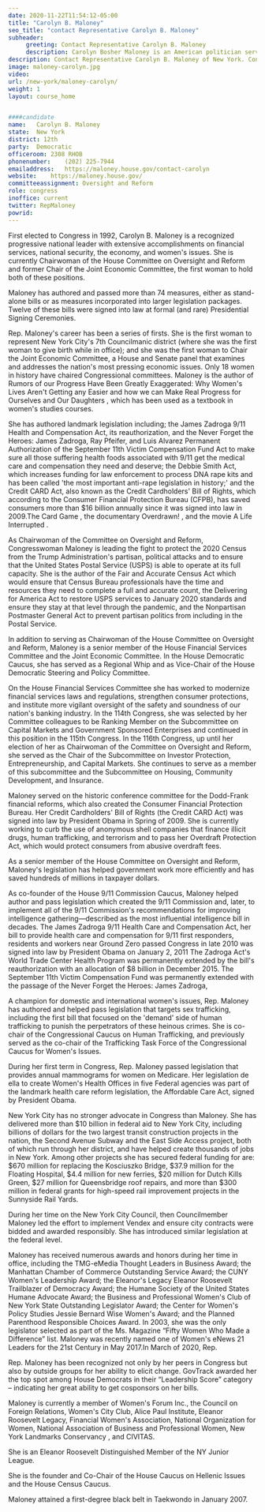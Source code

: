 ```yaml
---
date: 2020-11-22T11:54:12-05:00
title: "Carolyn B. Maloney"
seo_title: "contact Representative Carolyn B. Maloney"
subheader:
     greeting: Contact Representative Carolyn B. Maloney 
     description: Carolyn Bosher Maloney is an American politician serving as the U.S. Representative for New York's 12th congressional district since 2013, and previously for New York's 14th congressional district since 1993.
description: Contact Representative Carolyn B. Maloney of New York. Contact information for Carolyn B. Maloney includes email address, phone number, and mailing address.
image: maloney-carolyn.jpg
video: 
url: /new-york/maloney-carolyn/
weight: 1
layout: course_home


####candidate
name:	Carolyn B. Maloney
state:	New York
district: 12th
party:	Democratic
officeroom:	2308 RHOB
phonenumber:	(202) 225-7944
emailaddress:	https://maloney.house.gov/contact-carolyn
website:	https://maloney.house.gov/
committeeassignment: Oversight and Reform
role: congress
inoffice: current
twitter: RepMaloney
powrid: 
---
```


First elected to Congress in 1992, Carolyn B. Maloney is a recognized progressive national leader with extensive accomplishments on financial services, national security, the economy, and women's issues. She is currently Chairwoman of the House Committee on Oversight and Reform and former Chair of the Joint Economic Committee, the first woman to hold both of these positions. 

Maloney has authored and passed more than 74 measures, either as stand-alone bills or as measures incorporated into larger legislation packages. Twelve of these bills were signed into law at formal (and rare) Presidential Signing Ceremonies.

Rep. Maloney's career has been a series of firsts. She is the first woman to represent New York City's 7th Councilmanic district (where she was the first woman to give birth while in office); and she was the first woman to Chair the Joint Economic Committee, a House and Senate panel that examines and addresses the nation's most pressing economic issues. Only 18 women in history have chaired Congressional committees. Maloney is the author of  Rumors of our Progress Have Been Greatly Exaggerated: Why Women's Lives Aren't Getting any Easier and how we can Make Real Progress for Ourselves and Our Daughters , which has been used as a textbook in women's studies courses.

She has authored landmark legislation including; the James Zadroga 9/11 Health and Compensation Act, its reauthorization, and the Never Forget the Heroes: James Zadroga, Ray Pfeifer, and Luis Alvarez Permanent Authorization of the September 11th Victim Compensation Fund Act to make sure all those suffering health foods associated with 9/11 get the medical care and compensation they need and deserve; the Debbie Smith Act, which increases funding for law enforcement to process DNA rape kits and has been called 'the most important anti-rape legislation in history;' and the Credit CARD Act, also known as the Credit Cardholders' Bill of Rights, which according to the Consumer Financial Protection Bureau (CFPB), has saved consumers more than $16 billion annually since it was signed into law in 2009.The Card Game , the documentary Overdrawn! , and the movie A Life Interrupted .

As Chairwoman of the Committee on Oversight and Reform, Congresswoman Maloney is leading the fight to protect the 2020 Census from the Trump Administration's partisan, political attacks and to ensure that the United States Postal Service (USPS) is able to operate at its full capacity. She is the author of the Fair and Accurate Census Act which would ensure that Census Bureau professionals have the time and resources they need to complete a full and accurate count, the Delivering for America Act to restore USPS services to January 2020 standards and ensure they stay at that level through the pandemic, and the Nonpartisan Postmaster General Act to prevent partisan politics from including in the Postal Service.

In addition to serving as Chairwoman of the House Committee on Oversight and Reform, Maloney is a senior member of the House Financial Services Committee and the Joint Economic Committee. In the House Democratic Caucus, she has served as a Regional Whip and as Vice-Chair of the House Democratic Steering and Policy Committee.

On the House Financial Services Committee she has worked to modernize financial services laws and regulations, strengthen consumer protections, and institute more vigilant oversight of the safety and soundness of our nation's banking industry. In the 114th Congress, she was selected by her Committee colleagues to be Ranking Member on the Subcommittee on Capital Markets and Government Sponsored Enterprises and continued in this position in the 115th Congress. In the 116th Congress, up until her election of her as Chairwoman of the Committee on Oversight and Reform, she served as the Chair of the Subcommittee on Investor Protection, Entrepreneurship, and Capital Markets. She continues to serve as a member of this subcommittee and the Subcommittee on Housing, Community Development, and Insurance. 

Maloney served on the historic conference committee for the Dodd-Frank financial reforms, which also created the Consumer Financial Protection Bureau. Her Credit Cardholders' Bill of Rights (the Credit CARD Act) was signed into law by President Obama in Spring of 2009. She is currently working to curb the use of anonymous shell companies that finance illicit drugs, human trafficking, and terrorism and to pass her Overdraft Protection Act, which would protect consumers from abusive overdraft fees.

As a senior member of the House Committee on Oversight and Reform, Maloney's legislation has helped government work more efficiently and has saved hundreds of millions in taxpayer dollars. 

As co-founder of the House 9/11 Commission Caucus, Maloney helped author and pass legislation which created the 9/11 Commission and, later, to implement all of the 9/11 Commission's recommendations for improving intelligence gathering—described as the most influential intelligence bill in decades. The James Zadroga 9/11 Health Care and Compensation Act, her bill to provide health care and compensation for 9/11 first responders, residents and workers near Ground Zero passed Congress in late 2010 was signed into law by President Obama on January 2, 2011 The Zadroga Act's World Trade Center Health Program was permanently extended by the bill's reauthorization with an allocation of $8 billion in December 2015. The September 11th Victim Compensation Fund was permanently extended with the passage of the Never Forget the Heroes: James Zadroga,

A champion for domestic and international women's issues, Rep. Maloney has authored and helped pass legislation that targets sex trafficking, including the first bill that focused on the 'demand' side of human trafficking to punish the perpetrators of these heinous crimes. She is co-chair of the Congressional Caucus on Human Trafficking, and previously served as the co-chair of the Trafficking Task Force of the Congressional Caucus for Women's Issues.

During her first term in Congress, Rep. Maloney passed legislation that provides annual mammograms for women on Medicare. Her legislation de ella to create Women's Health Offices in five Federal agencies was part of the landmark health care reform legislation, the Affordable Care Act, signed by President Obama.

New York City has no stronger advocate in Congress than Maloney. She has delivered more than $10 billion in federal aid to New York City, including billions of dollars for the two largest transit construction projects in the nation, the Second Avenue Subway and the East Side Access project, both of which run through her district, and have helped create thousands of jobs in New York. Among other projects she has secured federal funding for are: $670 million for replacing the Kosciuszko Bridge, $37.9 million for the Floating Hospital, $4.4 million for new ferries, $20 million for Dutch Kills Green, $27 million for Queensbridge roof repairs, and more than $300 million in federal grants for high-speed rail improvement projects in the Sunnyside Rail Yards.

During her time on the New York City Council, then Councilmember Maloney led the effort to implement Vendex and ensure city contracts were bidded and awarded responsibly. She has introduced similar legislation at the federal level.

Maloney has received numerous awards and honors during her time in office, including the TMG-eMedia Thought Leaders in Business Award; the Manhattan Chamber of Commerce Outstanding Service Award; the CUNY Women's Leadership Award; the Eleanor's Legacy Eleanor Roosevelt Trailblazer of Democracy Award; the Humane Society of the United States Humane Advocate Award; the Business and Professional Women's Club of New York State Outstanding Legislator Award; the Center for Women's Policy Studies Jessie Bernard Wise Women's Award; and the Planned Parenthood Responsible Choices Award. In 2003, she was the only legislator selected as part of the Ms. Magazine “Fifty Women Who Made a Difference” list. Maloney was recently named one of Women's eNews 21 Leaders for the 21st Century in May 2017.In March of 2020, Rep.

Rep. Maloney has been recognized not only by her peers in Congress but also by outside groups for her ability to elicit change. GovTrack awarded her the top spot among House Democrats in their “Leadership Score” category – indicating her great ability to get cosponsors on her bills.

Maloney is currently a member of Women's Forum Inc., the Council on Foreign Relations, Women's City Club, Alice Paul Institute, Eleanor Roosevelt Legacy, Financial Women's Association, National Organization for Women, National Association of Business and Professional Women, New York Landmarks Conservancy , and CIVITAS.

She is an Eleanor Roosevelt Distinguished Member of the NY Junior League.

She is the founder and Co-Chair of the House Caucus on Hellenic Issues and the House Census Caucus.

Maloney attained a first-degree black belt in Taekwondo in January 2007.